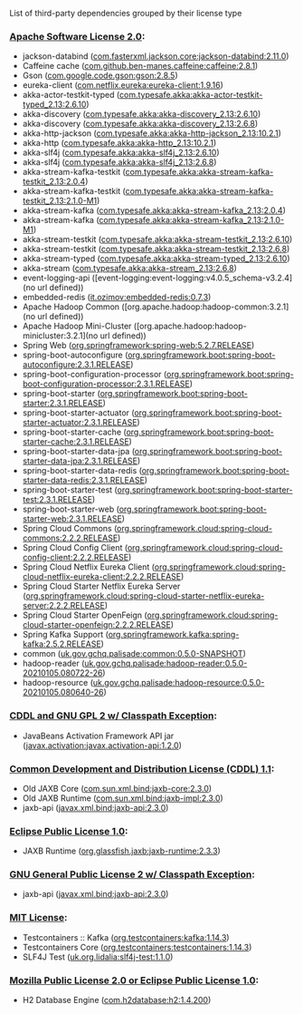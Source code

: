 List of third-party dependencies grouped by their license type

### [Apache Software License 2.0](./licenses/apache_software_license_2.0.txt):
* jackson-databind ([com.fasterxml.jackson.core:jackson-databind:2.11.0](http://github.com/FasterXML/jackson))
* Caffeine cache ([com.github.ben-manes.caffeine:caffeine:2.8.1](https://github.com/ben-manes/caffeine))
* Gson ([com.google.code.gson:gson:2.8.5](https://github.com/google/gson/gson))
* eureka-client ([com.netflix.eureka:eureka-client:1.9.16](https://github.com/Netflix/eureka))
* akka-actor-testkit-typed ([com.typesafe.akka:akka-actor-testkit-typed_2.13:2.6.10](https://akka.io/))
* akka-discovery ([com.typesafe.akka:akka-discovery_2.13:2.6.10](https://akka.io/))
* akka-discovery ([com.typesafe.akka:akka-discovery_2.13:2.6.8](https://akka.io/))
* akka-http-jackson ([com.typesafe.akka:akka-http-jackson_2.13:10.2.1](https://akka.io))
* akka-http ([com.typesafe.akka:akka-http_2.13:10.2.1](https://akka.io))
* akka-slf4j ([com.typesafe.akka:akka-slf4j_2.13:2.6.10](https://akka.io/))
* akka-slf4j ([com.typesafe.akka:akka-slf4j_2.13:2.6.8](https://akka.io/))
* akka-stream-kafka-testkit ([com.typesafe.akka:akka-stream-kafka-testkit_2.13:2.0.4](https://doc.akka.io/docs/alpakka-kafka/current))
* akka-stream-kafka-testkit ([com.typesafe.akka:akka-stream-kafka-testkit_2.13:2.1.0-M1](https://doc.akka.io/docs/alpakka-kafka/current))
* akka-stream-kafka ([com.typesafe.akka:akka-stream-kafka_2.13:2.0.4](https://doc.akka.io/docs/alpakka-kafka/current))
* akka-stream-kafka ([com.typesafe.akka:akka-stream-kafka_2.13:2.1.0-M1](https://doc.akka.io/docs/alpakka-kafka/current))
* akka-stream-testkit ([com.typesafe.akka:akka-stream-testkit_2.13:2.6.10](https://akka.io/))
* akka-stream-testkit ([com.typesafe.akka:akka-stream-testkit_2.13:2.6.8](https://akka.io/))
* akka-stream-typed ([com.typesafe.akka:akka-stream-typed_2.13:2.6.10](https://akka.io/))
* akka-stream ([com.typesafe.akka:akka-stream_2.13:2.6.8](https://akka.io/))
* event-logging-api ([event-logging:event-logging:v4.0.5_schema-v3.2.4](no url defined))
* embedded-redis ([it.ozimov:embedded-redis:0.7.3](https://github.com/ozimov/embedded-redis))
* Apache Hadoop Common ([org.apache.hadoop:hadoop-common:3.2.1](no url defined))
* Apache Hadoop Mini-Cluster ([org.apache.hadoop:hadoop-minicluster:3.2.1](no url defined))
* Spring Web ([org.springframework:spring-web:5.2.7.RELEASE](https://github.com/spring-projects/spring-framework))
* spring-boot-autoconfigure ([org.springframework.boot:spring-boot-autoconfigure:2.3.1.RELEASE](https://spring.io/projects/spring-boot))
* spring-boot-configuration-processor ([org.springframework.boot:spring-boot-configuration-processor:2.3.1.RELEASE](https://spring.io/projects/spring-boot))
* spring-boot-starter ([org.springframework.boot:spring-boot-starter:2.3.1.RELEASE](https://spring.io/projects/spring-boot))
* spring-boot-starter-actuator ([org.springframework.boot:spring-boot-starter-actuator:2.3.1.RELEASE](https://spring.io/projects/spring-boot))
* spring-boot-starter-cache ([org.springframework.boot:spring-boot-starter-cache:2.3.1.RELEASE](https://spring.io/projects/spring-boot))
* spring-boot-starter-data-jpa ([org.springframework.boot:spring-boot-starter-data-jpa:2.3.1.RELEASE](https://spring.io/projects/spring-boot))
* spring-boot-starter-data-redis ([org.springframework.boot:spring-boot-starter-data-redis:2.3.1.RELEASE](https://spring.io/projects/spring-boot))
* spring-boot-starter-test ([org.springframework.boot:spring-boot-starter-test:2.3.1.RELEASE](https://spring.io/projects/spring-boot))
* spring-boot-starter-web ([org.springframework.boot:spring-boot-starter-web:2.3.1.RELEASE](https://spring.io/projects/spring-boot))
* Spring Cloud Commons ([org.springframework.cloud:spring-cloud-commons:2.2.2.RELEASE](https://projects.spring.io/spring-cloud/spring-cloud-commons/))
* Spring Cloud Config Client ([org.springframework.cloud:spring-cloud-config-client:2.2.2.RELEASE](https://spring.io))
* Spring Cloud Netflix Eureka Client ([org.springframework.cloud:spring-cloud-netflix-eureka-client:2.2.2.RELEASE](https://spring.io/spring-cloud/spring-cloud-netflix/spring-cloud-netflix-eureka-client))
* Spring Cloud Starter Netflix Eureka Server ([org.springframework.cloud:spring-cloud-starter-netflix-eureka-server:2.2.2.RELEASE](https://projects.spring.io/spring-cloud))
* Spring Cloud Starter OpenFeign ([org.springframework.cloud:spring-cloud-starter-openfeign:2.2.2.RELEASE](https://projects.spring.io/spring-cloud))
* Spring Kafka Support ([org.springframework.kafka:spring-kafka:2.5.2.RELEASE](https://github.com/spring-projects/spring-kafka))
* common ([uk.gov.gchq.palisade:common:0.5.0-SNAPSHOT](https://github.com/gchq/Palisade-common))
* hadoop-reader ([uk.gov.gchq.palisade:hadoop-reader:0.5.0-20210105.080722-26](https://github.com/gchq/Palisade-readers/tree/develop/hadoop-reader))
* hadoop-resource ([uk.gov.gchq.palisade:hadoop-resource:0.5.0-20210105.080640-26](https://github.com/gchq/Palisade-readers/tree/develop/hadoop-resource))

### [CDDL and GNU GPL 2 w/ Classpath Exception](./licenses/cddl_gplv2_ce.html):
* JavaBeans Activation Framework API jar ([javax.activation:javax.activation-api:1.2.0](http://java.net/all/javax.activation-api/))

### [Common Development and Distribution License (CDDL) 1.1](./licenses/cddl_gpl_1.1.txt):
* Old JAXB Core ([com.sun.xml.bind:jaxb-core:2.3.0](http://jaxb.java.net/jaxb-bundles/jaxb-core))
* Old JAXB Runtime ([com.sun.xml.bind:jaxb-impl:2.3.0](http://jaxb.java.net/jaxb-bundles/jaxb-impl))
* jaxb-api ([javax.xml.bind:jaxb-api:2.3.0](https://github.com/javaee/jaxb-spec/jaxb-api))

### [Eclipse Public License 1.0](./licenses/eclipse_public_license_1.0.html):
* JAXB Runtime ([org.glassfish.jaxb:jaxb-runtime:2.3.3](https://eclipse-ee4j.github.io/jaxb-ri/jaxb-runtime-parent/jaxb-runtime))

### [GNU General Public License 2 w/ Classpath Exception](./licenses/missing):
* jaxb-api ([javax.xml.bind:jaxb-api:2.3.0](https://github.com/javaee/jaxb-spec/jaxb-api))

### [MIT License](./licenses/mit_license.txt):
* Testcontainers :: Kafka ([org.testcontainers:kafka:1.14.3](https://testcontainers.org))
* Testcontainers Core ([org.testcontainers:testcontainers:1.14.3](https://testcontainers.org))
* SLF4J Test ([uk.org.lidalia:slf4j-test:1.1.0](http://projects.lidalia.org.uk/slf4j-test))

### [Mozilla Public License 2.0 or Eclipse Public License 1.0](./licenses/mpl_2.0_or_epl_1.0.html):
* H2 Database Engine ([com.h2database:h2:1.4.200](https://h2database.com))
